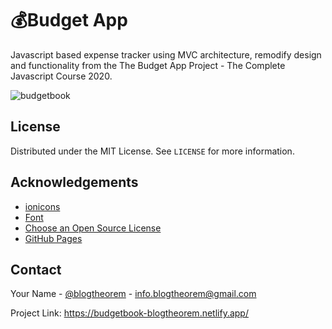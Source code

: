 # 💰Budget App

Javascript based expense tracker using MVC architecture, remodify design and functionality from the The Budget App Project - The Complete Javascript Course 2020. 

![budgetbook](https://user-images.githubusercontent.com/6918020/96409211-88d7a300-1202-11eb-8a03-8d7e469e93bb.png)

<!-- LICENSE -->
## License

Distributed under the MIT License. See `LICENSE` for more information.

<!-- ACKNOWLEDGEMENTS -->
## Acknowledgements
* [ionicons](https://ionicons.com/v2/)
* [Font](https://fonts.google.com/specimen/Hind)
* [Choose an Open Source License](https://choosealicense.com)
* [GitHub Pages](https://pages.github.com)

<!-- CONTACT -->
## Contact

Your Name - [@blogtheorem](https://www.instagram.com/blogtheorem) - info.blogtheorem@gmail.com

Project Link:  https://budgetbook-blogtheorem.netlify.app/



